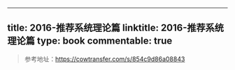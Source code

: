
---
title: 2016-推荐系统理论篇
linktitle: 2016-推荐系统理论篇
type: book
commentable: true
---

> 参考地址：https://cowtransfer.com/s/854c9d86a08843

    